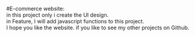 #E-commerce website: <br>
 in this project only i create the UI design. <br>
 in Feature, I will add javascript functions to this project. <br>
 I hope you like the website. if you like to see my other projects on
 Github. 
 